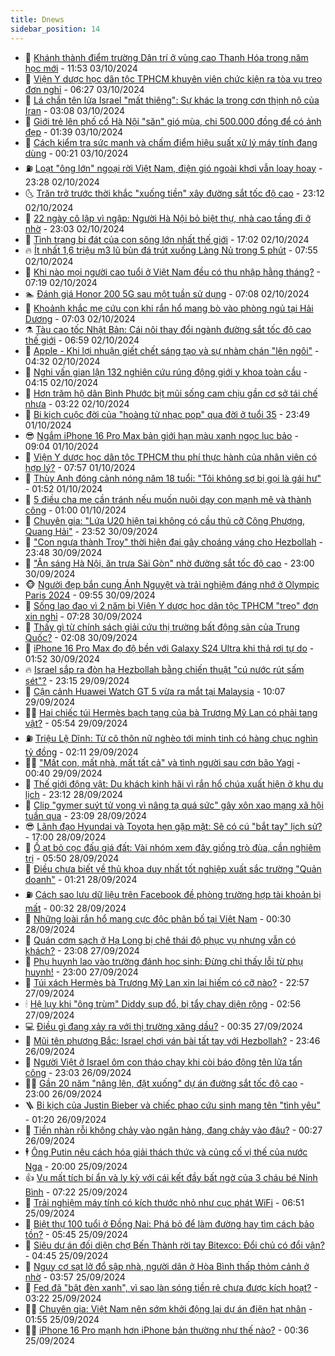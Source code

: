 ```yaml
---
title: Dnews
sidebar_position: 14
---
```


<!-- dantri-dnews:START -->
- 🤠 [Khánh thành điểm trường Dân trí ở vùng cao Thanh Hóa trong năm học mới](https://dantri.com.vn/tam-long-nhan-ai/khanh-thanh-diem-truong-dan-tri-o-vung-cao-thanh-hoa-trong-nam-hoc-moi-20241003165444608.htm) - 11:53 03/10/2024
- 🌈 [Viện Y dược học dân tộc TPHCM khuyên viên chức kiện ra tòa vụ treo đơn nghỉ](https://dantri.com.vn/suc-khoe/vien-y-duoc-hoc-dan-toc-tphcm-khuyen-vien-chuc-kien-ra-toa-vu-treo-don-nghi-20241001173743739.htm) - 06:27 03/10/2024
- 🐎 [Lá chắn tên lửa Israel &quot;mất thiêng&quot;: Sự khác lạ trong cơn thịnh nộ của Iran](https://dantri.com.vn/the-gioi/la-chan-ten-lua-israel-mat-thieng-su-khac-la-trong-con-thinh-no-cua-iran-20241002201349881.htm) - 03:08 03/10/2024
- 👹 [Giới trẻ lên phố cổ Hà Nội &quot;săn&quot; gió mùa, chi 500.000 đồng để có ảnh đẹp](https://dantri.com.vn/doi-song/gioi-tre-len-pho-co-ha-noi-san-gio-mua-chi-500000-dong-de-co-anh-dep-20240927102143628.htm) - 01:39 03/10/2024
- 🫶 [Cách kiểm tra sức mạnh và chấm điểm hiệu suất xử lý máy tính đang dùng](https://dantri.com.vn/suc-manh-so/cach-kiem-tra-suc-manh-va-cham-diem-hieu-suat-xu-ly-may-tinh-dang-dung-20241001001654563.htm) - 00:21 03/10/2024
- ⛽️ [Loạt &quot;ông lớn&quot; ngoại rời Việt Nam, điện gió ngoài khơi vẫn loay hoay](https://dantri.com.vn/kinh-doanh/loat-ong-lon-ngoai-roi-viet-nam-dien-gio-ngoai-khoi-van-loay-hoay-20240920135618392.htm) - 23:28 02/10/2024
- 🌜 [Trăn trở trước thời khắc &quot;xuống tiền&quot; xây đường sắt tốc độ cao](https://dantri.com.vn/xa-hoi/tran-tro-truoc-thoi-khac-xuong-tien-xay-duong-sat-toc-do-cao-20241003021430365.htm) - 23:12 02/10/2024
- 💪 [22 ngày cô lập vì ngập: Người Hà Nội bỏ biệt thự, nhà cao tầng đi ở nhờ](https://dantri.com.vn/doi-song/22-ngay-co-lap-vi-ngap-nguoi-ha-noi-bo-biet-thu-nha-cao-tang-di-o-nho-20241002192016398.htm) - 23:03 02/10/2024
- 🎊 [Tình trạng bi đát của con sông lớn nhất thế giới](https://dantri.com.vn/khoa-hoc-cong-nghe/tinh-trang-bi-dat-cua-con-song-lon-nhat-the-gioi-20241002135337457.htm) - 17:02 02/10/2024
- 🔥 [Ít nhất 1,6 triệu m3 lũ bùn đá trút xuống Làng Nủ trong 5 phút](https://dantri.com.vn/xa-hoi/it-nhat-16-trieu-m3-lu-bun-da-trut-xuong-lang-nu-trong-5-phut-20241002141505027.htm) - 07:55 02/10/2024
- 👀 [Khi nào mọi người cao tuổi ở Việt Nam đều có thu nhập hằng tháng?](https://dantri.com.vn/an-sinh/khi-nao-moi-nguoi-cao-tuoi-o-viet-nam-deu-co-thu-nhap-hang-thang-20241002114947572.htm) - 07:19 02/10/2024
- 🏊 [Đánh giá Honor 200 5G sau một tuần sử dụng](https://dantri.com.vn/suc-manh-so/danh-gia-honor-200-5g-sau-mot-tuan-su-dung-20241002100842859.htm) - 07:08 02/10/2024
- 🥸 [Khoảnh khắc mẹ cứu con khi rắn hổ mang bò vào phòng ngủ tại Hải Dương](https://dantri.com.vn/khoa-hoc-cong-nghe/khoanh-khac-me-cuu-con-khi-ran-ho-mang-bo-vao-phong-ngu-tai-hai-duong-20241002112315305.htm) - 07:03 02/10/2024
- ⚗️ [Tàu cao tốc Nhật Bản: Cái nôi thay đổi ngành đường sắt tốc độ cao thế giới](https://dantri.com.vn/khoa-hoc-cong-nghe/tau-cao-toc-nhat-ban-cai-noi-thay-doi-nganh-duong-sat-toc-do-cao-the-gioi-20241002132944674.htm) - 06:59 02/10/2024
- 🐲 [Apple - Khi lợi nhuận giết chết sáng tạo và sự nhàm chán &quot;lên ngôi&quot;](https://dantri.com.vn/suc-manh-so/apple-khi-loi-nhuan-giet-chet-sang-tao-va-su-nham-chan-len-ngoi-20241002000733449.htm) - 04:32 02/10/2024
- 🌁 [Nghi vấn gian lận 132 nghiên cứu rúng động giới y khoa toàn cầu](https://dantri.com.vn/suc-khoe/nghi-van-gian-lan-132-nghien-cuu-rung-dong-gioi-y-khoa-toan-cau-20241002105344184.htm) - 04:15 02/10/2024
- 🧐 [Hơn trăm hộ dân Bình Phước bịt mũi sống cam chịu gần cơ sở tái chế nhựa](https://dantri.com.vn/xa-hoi/hon-tram-ho-dan-binh-phuoc-bit-mui-song-cam-chiu-gan-co-so-tai-che-nhua-20241001232617213.htm) - 03:22 02/10/2024
- 👹 [Bi kịch cuộc đời của &quot;hoàng tử nhạc pop&quot; qua đời ở tuổi 35](https://dantri.com.vn/giai-tri/bi-kich-cuoc-doi-cua-hoang-tu-nhac-pop-qua-doi-o-tuoi-35-20241001123008049.htm) - 23:49 01/10/2024
- 😎 [Ngắm iPhone 16 Pro Max bản giới hạn màu xanh ngọc lục bảo](https://dantri.com.vn/suc-manh-so/ngam-iphone-16-pro-max-ban-gioi-han-mau-xanh-ngoc-luc-bao-20240930220314655.htm) - 09:04 01/10/2024
- 🤭 [Viện Y dược học dân tộc TPHCM thu phí thực hành của nhân viên có hợp lý?](https://dantri.com.vn/suc-khoe/vien-y-duoc-hoc-dan-toc-tphcm-thu-phi-thuc-hanh-cua-nhan-vien-co-hop-ly-20240924123643595.htm) - 07:57 01/10/2024
- 🦣 [Thùy Anh đóng cảnh nóng năm 18 tuổi: &quot;Tôi không sợ bị gọi là gái hư&quot;](https://dantri.com.vn/giai-tri/thuy-anh-dong-canh-nong-nam-18-tuoi-toi-khong-so-bi-goi-la-gai-hu-20241001002124824.htm) - 01:52 01/10/2024
- 🙉 [5 điều cha mẹ cần tránh nếu muốn nuôi dạy con mạnh mẽ và thành công](https://dantri.com.vn/giao-duc/5-dieu-cha-me-can-tranh-neu-muon-nuoi-day-con-manh-me-va-thanh-cong-20240927104644881.htm) - 01:00 01/10/2024
- 🗽 [Chuyên gia: &quot;Lứa U20 hiện tại không có cầu thủ cỡ Công Phượng, Quang Hải&quot;](https://dantri.com.vn/the-thao/chuyen-gia-lua-u20-hien-tai-khong-co-cau-thu-co-cong-phuong-quang-hai-20241001000809064.htm) - 23:52 30/09/2024
- 🐻 [&quot;Con ngựa thành Troy&quot; thời hiện đại gây choáng váng cho Hezbollah](https://dantri.com.vn/the-gioi/con-ngua-thanh-troy-thoi-hien-dai-gay-choang-vang-cho-hezbollah-20240930012448242.htm) - 23:48 30/09/2024
- 🫣 [&quot;Ăn sáng Hà Nội, ăn trưa Sài Gòn&quot; nhờ đường sắt tốc độ cao](https://dantri.com.vn/xa-hoi/an-sang-ha-noi-an-trua-sai-gon-nho-duong-sat-toc-do-cao-20240930211652243.htm) - 23:00 30/09/2024
- 🐵 [Người đẹp bắn cung Ánh Nguyệt và trải nghiệm đáng nhớ ở Olympic Paris 2024](https://dantri.com.vn/the-thao/nguoi-dep-ban-cung-anh-nguyet-va-trai-nghiem-dang-nho-o-olympic-paris-2024-20240930164106207.htm) - 09:55 30/09/2024
- 🥷 [Sống lao đao vì 2 năm bị Viện Y dược học dân tộc TPHCM &quot;treo&quot; đơn xin nghỉ](https://dantri.com.vn/suc-khoe/song-lao-dao-vi-2-nam-bi-vien-y-duoc-hoc-dan-toc-tphcm-treo-don-xin-nghi-20240901133029421.htm) - 07:28 30/09/2024
- 🐻 [Thấy gì từ chính sách giải cứu thị trường bất động sản của Trung Quốc?](https://dantri.com.vn/bat-dong-san/thay-gi-tu-chinh-sach-giai-cuu-thi-truong-bat-dong-san-cua-trung-quoc-20240930052439164.htm) - 02:08 30/09/2024
- 🥸 [iPhone 16 Pro Max đọ độ bền với Galaxy S24 Ultra khi thả rơi tự do](https://dantri.com.vn/suc-manh-so/iphone-16-pro-max-do-do-ben-voi-galaxy-s24-ultra-khi-tha-roi-tu-do-20240930014901100.htm) - 01:52 30/09/2024
- 🔥 [Israel sắp ra đòn hạ Hezbollah bằng chiến thuật &quot;cú nước rút sấm sét&quot;?](https://dantri.com.vn/the-gioi/israel-sap-ra-don-ha-hezbollah-bang-chien-thuat-cu-nuoc-rut-sam-set-20240926115437857.htm) - 23:15 29/09/2024
- 🥰 [Cận cảnh Huawei Watch GT 5 vừa ra mắt tại Malaysia](https://dantri.com.vn/suc-manh-so/can-canh-huawei-watch-gt-5-vua-ra-mat-tai-malaysia-20240926171724652.htm) - 10:07 29/09/2024
- 👨‍🏫 [Hai chiếc túi Hermès bạch tạng của bà Trương Mỹ Lan có phải tang vật?](https://dantri.com.vn/phap-luat/hai-chiec-tui-hermes-bach-tang-cua-ba-truong-my-lan-co-phai-tang-vat-20240929111605306.htm) - 05:54 29/09/2024
- ⛽️ [Triệu Lệ Dĩnh: Từ cô thôn nữ nghèo tới minh tinh có hàng chục nghìn tỷ đồng](https://dantri.com.vn/giai-tri/trieu-le-dinh-tu-co-thon-nu-ngheo-toi-minh-tinh-co-hang-chuc-nghin-ty-dong-20240924122409337.htm) - 02:11 29/09/2024
- 🧑‍💻 [&quot;Mất con, mất nhà, mất tất cả&quot; và tình người sau cơn bão Yagi](https://dantri.com.vn/xa-hoi/mat-con-mat-nha-mat-tat-ca-va-tinh-nguoi-sau-con-bao-yagi-20240927140019639.htm) - 00:40 29/09/2024
- 💪 [Thế giới động vật: Du khách kinh hãi vì rắn hổ chúa xuất hiện ở khu du lịch](https://dantri.com.vn/khoa-hoc-cong-nghe/the-gioi-dong-vat-du-khach-kinh-hai-vi-ran-ho-chua-xuat-hien-o-khu-du-lich-20240929040411217.htm) - 23:12 28/09/2024
- 🔭 [Clip &quot;gymer suýt tử vong vì nâng tạ quá sức&quot; gây xôn xao mạng xã hội tuần qua](https://dantri.com.vn/suc-manh-so/clip-gymer-suyt-tu-vong-vi-nang-ta-qua-suc-gay-xon-xao-mang-xa-hoi-tuan-qua-20240929022450283.htm) - 23:09 28/09/2024
- 😎 [Lãnh đạo Hyundai và Toyota hẹn gặp mặt: Sẽ có cú &quot;bắt tay&quot; lịch sử?](https://dantri.com.vn/o-to-xe-may/lanh-dao-hyundai-va-toyota-hen-gap-mat-se-co-cu-bat-tay-lich-su-20240928171053912.htm) - 17:00 28/09/2024
- 🦩 [Ồ ạt bỏ cọc đấu giá đất: Vài nhóm xem đây giống trò đùa, cần nghiêm trị](https://dantri.com.vn/bat-dong-san/o-at-bo-coc-dau-gia-dat-vai-nhom-xem-day-giong-tro-dua-can-nghiem-tri-20240926170832545.htm) - 05:50 28/09/2024
- 🐻 [Điều chưa biết về thủ khoa duy nhất tốt nghiệp xuất sắc trường &quot;Quản doanh&quot;](https://dantri.com.vn/giao-duc/dieu-chua-biet-ve-thu-khoa-duy-nhat-tot-nghiep-xuat-sac-truong-quan-doanh-20240927205619190.htm) - 01:21 28/09/2024
- ⛽️ [Cách sao lưu dữ liệu trên Facebook đề phòng trường hợp tài khoản bị mất](https://dantri.com.vn/suc-manh-so/cach-sao-luu-du-lieu-tren-facebook-de-phong-truong-hop-tai-khoan-bi-mat-20240927170250865.htm) - 00:32 28/09/2024
- 📝 [Những loài rắn hổ mang cực độc phân bố tại Việt Nam](https://dantri.com.vn/khoa-hoc-cong-nghe/nhung-loai-ran-ho-mang-cuc-doc-phan-bo-tai-viet-nam-20240927161311239.htm) - 00:30 28/09/2024
- 💯 [Quán cơm sạch ở Hạ Long bị chê thái độ phục vụ nhưng vẫn có khách?](https://dantri.com.vn/du-lich/quan-com-sach-o-ha-long-bi-che-thai-do-phuc-vu-nhung-van-co-khach-20240925112040041.htm) - 23:08 27/09/2024
- 🤠 [Phụ huynh lao vào trường đánh học sinh: Đừng chỉ thấy lỗi từ phụ huynh!](https://dantri.com.vn/giao-duc/phu-huynh-lao-vao-truong-danh-hoc-sinh-dung-chi-thay-loi-tu-phu-huynh-20240927122422128.htm) - 23:00 27/09/2024
- 🧐 [Túi xách Hermès bà Trương Mỹ Lan xin lại hiếm có cỡ nào?](https://dantri.com.vn/giai-tri/tui-xach-hermes-ba-truong-my-lan-xin-lai-hiem-co-co-nao-20240927222857056.htm) - 22:57 27/09/2024
- 🕯 [Hệ lụy khi &quot;ông trùm&quot; Diddy sụp đổ, bị tẩy chay diện rộng](https://dantri.com.vn/giai-tri/he-luy-khi-ong-trum-diddy-sup-do-bi-tay-chay-dien-rong-20240927090929460.htm) - 02:56 27/09/2024
- 💻 [Điều gì đang xảy ra với thị trường xăng dầu?](https://dantri.com.vn/kinh-doanh/dieu-gi-dang-xay-ra-voi-thi-truong-xang-dau-20240926014510046.htm) - 00:35 27/09/2024
- 🌋 [Mũi tên phương Bắc: Israel chơi ván bài tất tay với Hezbollah?](https://dantri.com.vn/the-gioi/mui-ten-phuong-bac-israel-choi-van-bai-tat-tay-voi-hezbollah-20240925225109756.htm) - 23:46 26/09/2024
- 🤖 [Người Việt ở Israel ôm con tháo chạy khi còi báo động tên lửa tấn công](https://dantri.com.vn/doi-song/nguoi-viet-o-israel-om-con-thao-chay-khi-coi-bao-dong-ten-lua-tan-cong-20240926165752827.htm) - 23:03 26/09/2024
- 🧑‍💻 [Gần 20 năm &quot;nâng lên, đặt xuống&quot; dự án đường sắt tốc độ cao](https://dantri.com.vn/xa-hoi/gan-20-nam-nang-len-dat-xuong-du-an-duong-sat-toc-do-cao-20240926130313380.htm) - 23:00 26/09/2024
- 🪜 [Bi kịch của Justin Bieber và chiếc phao cứu sinh mang tên &quot;tình yêu&quot;](https://dantri.com.vn/giai-tri/bi-kich-cua-justin-bieber-va-chiec-phao-cuu-sinh-mang-ten-tinh-yeu-20240925162154452.htm) - 01:20 26/09/2024
- 🚀 [Tiền nhàn rỗi không chảy vào ngân hàng, đang chảy vào đâu?](https://dantri.com.vn/kinh-doanh/tien-nhan-roi-khong-chay-vao-ngan-hang-dang-chay-vao-dau-20240925145913144.htm) - 00:27 26/09/2024
- 🕴 [Ông Putin nêu cách hóa giải thách thức và củng cố vị thế của nước Nga](https://dantri.com.vn/the-gioi/ong-putin-neu-cach-hoa-giai-thach-thuc-va-cung-co-vi-the-cua-nuoc-nga-20240922222608090.htm) - 20:00 25/09/2024
- 👍 [Vụ mất tích bí ẩn và ly kỳ với cái kết đầy bất ngờ của 3 cháu bé Ninh Bình](https://dantri.com.vn/xa-hoi/vu-mat-tich-bi-an-va-ly-ky-voi-cai-ket-day-bat-ngo-cua-3-chau-be-ninh-binh-20240925134306068.htm) - 07:22 25/09/2024
- 🥳 [Trải nghiệm máy tính có kích thước nhỏ như cục phát WiFi](https://dantri.com.vn/suc-manh-so/trai-nghiem-may-tinh-co-kich-thuoc-nho-nhu-cuc-phat-wifi-20240924181103007.htm) - 06:51 25/09/2024
- 🥳 [Biệt thự 100 tuổi ở Đồng Nai: Phá bỏ để làm đường hay tìm cách bảo tồn?](https://dantri.com.vn/xa-hoi/biet-thu-100-tuoi-o-dong-nai-pha-bo-de-lam-duong-hay-tim-cach-bao-ton-20240925122407361.htm) - 05:45 25/09/2024
- 🦩 [Siêu dự án đối diện chợ Bến Thành rời tay Bitexco: Đổi chủ có đổi vận?](https://dantri.com.vn/bat-dong-san/sieu-du-an-doi-dien-cho-ben-thanh-roi-tay-bitexco-doi-chu-co-doi-van-20240924091904036.htm) - 04:45 25/09/2024
- 🗽 [Nguy cơ sạt lở đổ sập nhà, người dân ở Hòa Bình thấp thỏm cảnh ở nhờ](https://dantri.com.vn/xa-hoi/nguy-co-sat-lo-do-sap-nha-nguoi-dan-o-hoa-binh-thap-thom-canh-o-nho-20240925101713934.htm) - 03:57 25/09/2024
- 🤖 [Fed đã &quot;bật đèn xanh&quot;, vì sao làn sóng tiền rẻ chưa được kích hoạt?](https://dantri.com.vn/kinh-doanh/fed-da-bat-den-xanh-vi-sao-lan-song-tien-re-chua-duoc-kich-hoat-20240924220819355.htm) - 03:22 25/09/2024
- 🧑‍🏫 [Chuyên gia: Việt Nam nên sớm khởi động lại dự án điện hạt nhân](https://dantri.com.vn/kinh-doanh/chuyen-gia-viet-nam-nen-som-khoi-dong-lai-du-an-dien-hat-nhan-20240920150700810.htm) - 01:55 25/09/2024
- 👨‍🏫 [iPhone 16 Pro mạnh hơn iPhone bản thường như thế nào?](https://dantri.com.vn/suc-manh-so/iphone-16-pro-manh-hon-iphone-ban-thuong-nhu-the-nao-20240924233705013.htm) - 00:36 25/09/2024<!-- dantri-dnews:END -->
